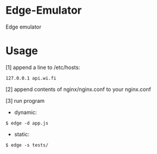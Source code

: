 # Edge-Emulator
Edge emulator

Usage
======
[1] append a line to /etc/hosts:
```
127.0.0.1 api.wi.fi
```
[2] append contents of nginx/nginx.conf to your nginx.conf

[3] run program
* dynamic:
```
$ edge -d app.js
```
* static:
```
$ edge -s tests/
```